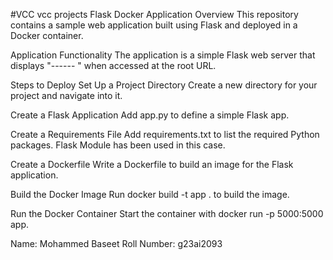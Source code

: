 #VCC
vcc projects 
Flask Docker Application
Overview
This repository contains a sample web application built using Flask and deployed in a Docker container.

Application Functionality
The application is a simple Flask web server that displays "------ " when accessed at the root URL.

Steps to Deploy
Set Up a Project Directory Create a new directory for your project and navigate into it.

Create a Flask Application Add app.py to define a simple Flask app.

Create a Requirements File Add requirements.txt to list the required Python packages. Flask Module has been used in this case.

Create a Dockerfile Write a Dockerfile to build an image for the Flask application.

Build the Docker Image Run docker build -t app . to build the image.

Run the Docker Container Start the container with docker run -p 5000:5000 app.

Name: Mohammed Baseet
Roll Number: g23ai2093
